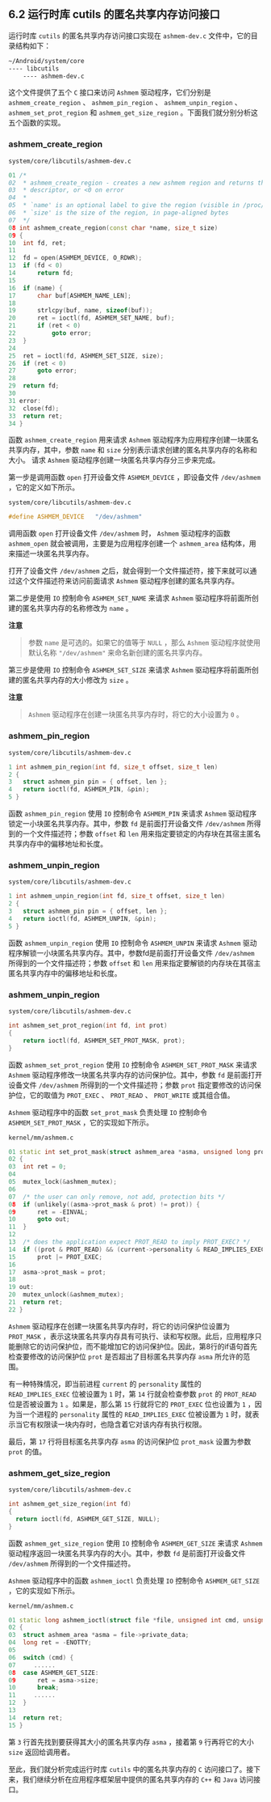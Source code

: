 
## 6.2 运行时库 cutils 的匿名共享内存访问接口
运行时库 `cutils` 的匿名共享内存访问接口实现在 `ashmem-dev.c` 文件中，它的目录结构如下：

```bash
~/Android/system/core
---- libcutils
    ---- ashmem-dev.c
```
这个文件提供了五个 `C` 接口来访问 `Ashmem` 驱动程序，它们分别是 `ashmem_create_region` 、 `ashmem_pin_region` 、 `ashmem_unpin_region` 、 `ashmem_set_prot_region` 和 `ashmem_get_size_region` 。下面我们就分别分析这五个函数的实现。

### ashmem_create_region

`system/core/libcutils/ashmem-dev.c`
```cpp
01 /*
02  * ashmem_create_region - creates a new ashmem region and returns the file
03  * descriptor, or <0 on error
04  *
05  * `name' is an optional label to give the region (visible in /proc/pid/maps)
06  * `size' is the size of the region, in page-aligned bytes
07  */
08 int ashmem_create_region(const char *name, size_t size)
09 {
10 	int fd, ret;
11 
12 	fd = open(ASHMEM_DEVICE, O_RDWR);
13 	if (fd < 0)
14 		return fd;
15 
16 	if (name) {
17 		char buf[ASHMEM_NAME_LEN];
18 
19 		strlcpy(buf, name, sizeof(buf));
20 		ret = ioctl(fd, ASHMEM_SET_NAME, buf);
21 		if (ret < 0)
22 			goto error;
23 	}
24 
25 	ret = ioctl(fd, ASHMEM_SET_SIZE, size);
26 	if (ret < 0)
27 		goto error;
28 
29 	return fd;
30 
31 error:
32 	close(fd);
33 	return ret;
34 }
```
函数 `ashmem_create_region` 用来请求 `Ashmem` 驱动程序为应用程序创建一块匿名共享内存，其中，参数 `name` 和 `size` 分别表示请求创建的匿名共享内存的名称和大小。
请求 `Ashmem` 驱动程序创建一块匿名共享内存分三步来完成。

第一步是调用函数 `open` 打开设备文件 `ASHMEM_DEVICE` ，即设备文件 `/dev/ashmem` ，它的定义如下所示。

`system/core/libcutils/ashmem-dev.c`
```cpp
#define ASHMEM_DEVICE	"/dev/ashmem"
```
调用函数 `open` 打开设备文件 `/dev/ashmem` 时， `Ashmem` 驱动程序的函数 `ashmem_open` 就会被调用，主要是为应用程序创建一个 `ashmem_area` 结构体，用来描述一块匿名共享内存。

打开了设备文件 `/dev/ashmem` 之后，就会得到一个文件描述符，接下来就可以通过这个文件描述符来访问前面请求 `Ashmem` 驱动程序创建的匿名共享内存。

第二步是使用 `IO` 控制命令 `ASHMEM_SET_NAME` 来请求 `Ashmem` 驱动程序将前面所创建的匿名共享内存的名称修改为 `name` 。

**注意**
> 参数 `name` 是可选的。如果它的值等于 `NULL` ，那么 `Ashmem` 驱动程序就使用默认名称 `"/dev/ashmem"` 来命名新创建的匿名共享内存。

第三步是使用 `IO` 控制命令 `ASHMEM_SET_SIZE` 来请求 `Ashmem` 驱动程序将前面所创建的匿名共享内存的大小修改为 `size` 。

**注意**
>  `Ashmem` 驱动程序在创建一块匿名共享内存时，将它的大小设置为 `0` 。

### ashmem_pin_region

`system/core/libcutils/ashmem-dev.c`
```cpp
1 int ashmem_pin_region(int fd, size_t offset, size_t len)
2 {
3 	struct ashmem_pin pin = { offset, len };
4 	return ioctl(fd, ASHMEM_PIN, &pin);
5 }
```
函数 `ashmem_pin_region` 使用 `IO` 控制命令 `ASHMEM_PIN` 来请求 `Ashmem` 驱动程序锁定一小块匿名共享内存。其中，参数 `fd` 是前面打开设备文件 `/dev/ashmem` 所得到的一个文件描述符；参数 `offset` 和 `len` 用来指定要锁定的内存块在其宿主匿名共享内存中的偏移地址和长度。

### ashmem_unpin_region

`system/core/libcutils/ashmem-dev.c`
```cpp
1 int ashmem_unpin_region(int fd, size_t offset, size_t len)
2 {
3 	struct ashmem_pin pin = { offset, len };
4 	return ioctl(fd, ASHMEM_UNPIN, &pin);
5 }
```
函数 `ashmem_unpin_region` 使用 `IO` 控制命令 `ASHMEM_UNPIN` 来请求 `Ashmem` 驱动程序解锁一小块匿名共享内存。其中，参数fd是前面打开设备文件 `/dev/ashmem` 所得到的一个文件描述符；参数 `offset` 和 `len` 用来指定要解锁的内存块在其宿主匿名共享内存中的偏移地址和长度。

### ashmem_unpin_region

`system/core/libcutils/ashmem-dev.c`
```cpp
int ashmem_set_prot_region(int fd, int prot)
{
	return ioctl(fd, ASHMEM_SET_PROT_MASK, prot);
}
```
函数 `ashmem_set_prot_region` 使用 `IO` 控制命令 `ASHMEM_SET_PROT_MASK` 来请求 `Ashmem` 驱动程序修改一块匿名共享内存的访问保护位。其中，参数 `fd` 是前面打开设备文件 `/dev/ashmem` 所得到的一个文件描述符；参数 `prot` 指定要修改的访问保护位，它的取值为 `PROT_EXEC` 、 `PROT_READ` 、 `PROT_WRITE` 或其组合值。

 `Ashmem` 驱动程序中的函数 `set_prot_mask` 负责处理 `IO` 控制命令 `ASHMEM_SET_PROT_MASK` ，它的实现如下所示。

`kernel/mm/ashmem.c`
```cpp
01 static int set_prot_mask(struct ashmem_area *asma, unsigned long prot)
02 {
03 	int ret = 0;
04 
05 	mutex_lock(&ashmem_mutex);
06 
07 	/* the user can only remove, not add, protection bits */
08 	if (unlikely((asma->prot_mask & prot) != prot)) {
09 		ret = -EINVAL;
10 		goto out;
11 	}
12 
13 	/* does the application expect PROT_READ to imply PROT_EXEC? */
14 	if ((prot & PROT_READ) && (current->personality & READ_IMPLIES_EXEC))
15 		prot |= PROT_EXEC;
16 
17 	asma->prot_mask = prot;
18 
19 out:
20 	mutex_unlock(&ashmem_mutex);
21 	return ret;
22 }
```
 `Ashmem` 驱动程序在创建一块匿名共享内存时，将它的访问保护位设置为 `PROT_MASK` ，表示这块匿名共享内存具有可执行、读和写权限。此后，应用程序只能删除它的访问保护位，而不能增加它的访问保护位。因此，第8行的if语句首先检查要修改的访问保护位 `prot` 是否超出了目标匿名共享内存 `asma` 所允许的范围。

有一种特殊情况，即当前进程 `current` 的 `personality` 属性的 `READ_IMPLIES_EXEC` 位被设置为 `1` 时，第 `14` 行就会检查参数 `prot` 的 `PROT_READ` 位是否被设置为 `1` 。如果是，那么第 `15` 行就将它的 `PROT_EXEC` 位也设置为 `1` ，因为当一个进程的 `personality` 属性的 `READ_IMPLIES_EXEC` 位被设置为 `1` 时，就表示当它有权限读一块内存时，也隐含着它对该内存有执行权限。

最后，第 `17` 行将目标匿名共享内存 `asma` 的访问保护位 `prot_mask` 设置为参数 `prot` 的值。

### ashmem_get_size_region

`system/core/libcutils/ashmem-dev.c`
```cpp
int ashmem_get_size_region(int fd)
{
  return ioctl(fd, ASHMEM_GET_SIZE, NULL);
}
```
函数 `ashmem_get_size_region` 使用 `IO` 控制命令 `ASHMEM_GET_SIZE` 来请求 `Ashmem` 驱动程序返回一块匿名共享内存的大小。其中，参数 `fd` 是前面打开设备文件 `/dev/ashmem` 所得到的一个文件描述符。

 `Ashmem` 驱动程序中的函数 `ashmem_ioctl` 负责处理 `IO` 控制命令 `ASHMEM_GET_SIZE` ，它的实现如下所示。

`kernel/mm/ashmem.c`
```cpp
01 static long ashmem_ioctl(struct file *file, unsigned int cmd, unsigned long arg)
02 {
03 	struct ashmem_area *asma = file->private_data;
04 	long ret = -ENOTTY;
05 
06 	switch (cmd) {
07     ......
08 	case ASHMEM_GET_SIZE:
09 		ret = asma->size;
10 		break;
11     ......
12 	}
13 
14 	return ret;
15 }
```
第 `3` 行首先找到要获得其大小的匿名共享内存 `asma` ，接着第 `9` 行再将它的大小 `size` 返回给调用者。

至此，我们就分析完成运行时库 `cutils` 中的匿名共享内存的 `C` 访问接口了。接下来，我们继续分析在应用程序框架层中提供的匿名共享内存的 `C++` 和 `Java` 访问接口。